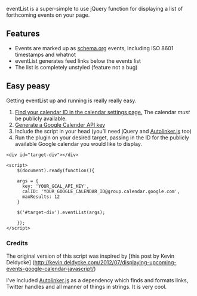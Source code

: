 eventList is a super-simple to use jQuery function for displaying a list of forthcoming events on your page.

## Features

* Events are marked up as [schema.org](http://schema.org) events, including ISO 8601 timestamps and whatnot
* eventList generates feed links below the events list
* The list is completely unstyled (feature not a bug)

## Easy peasy

Getting eventList up and running is really really easy.

1. [Find your calendar ID in the calendar settings page.](https://support.google.com/calendar/answer/63962?hl=en) The calendar _must_ be publicly available.
2. [Generate a Google Calender API key](https://console.developers.google.com/flows/enableapi?apiid=calendar)
3. Include the script in your head (you’ll need jQuery and [Autolinker.js](https://github.com/gregjacobs/Autolinker.js) too)
4. Run the plugin on your desired target, passing in the ID for the publicly available Google calendar you would like to display.

```
<div id="target-div"></div>

<script>
	$(document).ready(function(){

    args = {
      key: 'YOUR_GCAL_API_KEY',
      calID: 'YOUR_GOOGLE_CALENDAR_ID@group.calendar.google.com',
      maxResults: 12
    }

    $('#target-div').eventList(args);

	});
</script>
```

### Credits

The original version of this script was inspired by [this post by Kevin Deldycke] (http://kevin.deldycke.com/2012/07/displaying-upcoming-events-google-calendar-javascript/)

I've included [Autolinker.js](https://github.com/gregjacobs/Autolinker.js) as a dependency which finds and formats links, Twitter handles and all manner of things in strings. It is very cool.
